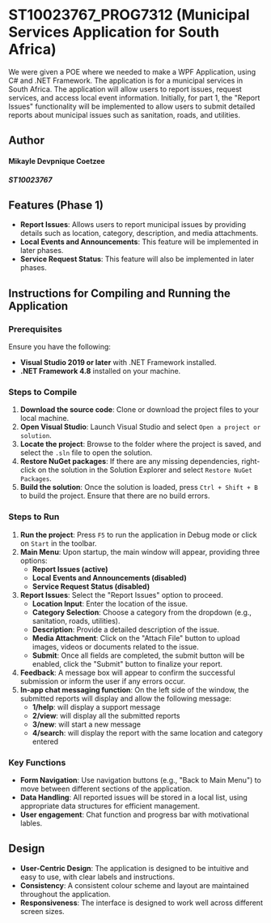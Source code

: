 # ST10023767_PROG7312 (Municipal Services Application for South Africa)

We were given a POE where we needed to make a WPF Application, using C# and .NET Framework. The application is for a municipal services in South Africa. The application will allow users to report issues, request services, and access local event information. Initially, for part 1, the "Report Issues" functionality will be implemented to allow users to submit detailed reports about municipal issues such as sanitation, roads, and utilities.

## Author 
#### Mikayle Devpnique Coetzee
##### ST10023767


## Features (Phase 1)
- **Report Issues**: Allows users to report municipal issues by providing details such as location, category, description, and media attachments.
- **Local Events and Announcements**: This feature will be implemented in later phases.
- **Service Request Status**: This feature will also be implemented in later phases.

## Instructions for Compiling and Running the Application

### Prerequisites
Ensure you have the following:
- **Visual Studio 2019 or later** with .NET Framework installed.
- **.NET Framework 4.8** installed on your machine.

### Steps to Compile
1. **Download the source code**: Clone or download the project files to your local machine.
2. **Open Visual Studio**: Launch Visual Studio and select `Open a project or solution`.
3. **Locate the project**: Browse to the folder where the project is saved, and select the `.sln` file to open the solution.
4. **Restore NuGet packages**: If there are any missing dependencies, right-click on the solution in the Solution Explorer and select `Restore NuGet Packages`.
5. **Build the solution**: Once the solution is loaded, press `Ctrl + Shift + B` to build the project. Ensure that there are no build errors.

### Steps to Run
1. **Run the project**: Press `F5` to run the application in Debug mode or click on `Start` in the toolbar.
2. **Main Menu**: Upon startup, the main window will appear, providing three options:
   - **Report Issues (active)**
   - **Local Events and Announcements (disabled)**
   - **Service Request Status (disabled)**
3. **Report Issues**: Select the "Report Issues" option to proceed.
   - **Location Input**: Enter the location of the issue.
   - **Category Selection**: Choose a category from the dropdown (e.g., sanitation, roads, utilities).
   - **Description**: Provide a detailed description of the issue.
   - **Media Attachment**: Click on the "Attach File" button to upload images, videos or documents related to the issue.
   - **Submit**: Once all fields are completed, the submit button will be enabled, click the "Submit" button to finalize your report.
4. **Feedback**: A message box will appear to confirm the successful submission or inform the user if any errors occur.
5. **In-app chat messaging function**: On the left side of the window, the submitted reports will display and allow the following message:
   - **1/help**: will display a support message
   - **2/view**: will display all the submitted reports 
   - **3/new**: will start a new message 
   - **4/search**: will display the report with the same location and category entered

### Key Functions
- **Form Navigation**: Use navigation buttons (e.g., "Back to Main Menu") to move between different sections of the application.
- **Data Handling**: All reported issues will be stored in a local list, using appropriate data structures for efficient management.
- **User engagement**: Chat function and progress bar with motivational lables. 

## Design 
- **User-Centric Design**: The application is designed to be intuitive and easy to use, with clear labels and instructions.
- **Consistency**: A consistent colour scheme and layout are maintained throughout the application.
- **Responsiveness**: The interface is designed to work well across different screen sizes.

